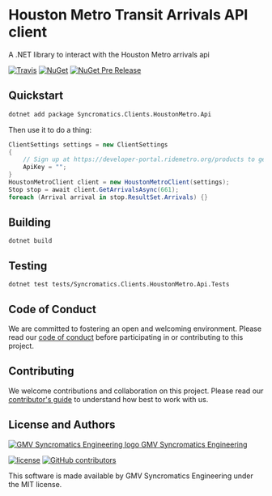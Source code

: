 # Houston Metro Transit Arrivals API client

A .NET library to interact with the Houston Metro arrivals api

[![Travis](https://img.shields.io/travis/syncromatics/Syncromatics.Clients.HoustonMetro.svg)](https://travis-ci.org/syncromatics/Syncromatics.Clients.HoustonMetro)
[![NuGet](https://img.shields.io/nuget/v/Syncromatics.Clients.HoustonMetro.Api.svg)](https://www.nuget.org/packages/Syncromatics.Clients.HoustonMetro.Api/)
[![NuGet Pre Release](https://img.shields.io/nuget/vpre/Syncromatics.Clients.HoustonMetro.Api.svg)](https://www.nuget.org/packages/Syncromatics.Clients.HoustonMetro.Api/)

## Quickstart

```bash
dotnet add package Syncromatics.Clients.HoustonMetro.Api
```

Then use it to do a thing:

```csharp
ClientSettings settings = new ClientSettings
{
    // Sign up at https://developer-portal.ridemetro.org/products to get an API key
    ApiKey = "";
}
HoustonMetroClient client = new HoustonMetroClient(settings);
Stop stop = await client.GetArrivalsAsync(661);
foreach (Arrival arrival in stop.ResultSet.Arrivals) {}
```

## Building
```
dotnet build
```

## Testing
```
dotnet test tests/Syncromatics.Clients.HoustonMetro.Api.Tests
```

## Code of Conduct

We are committed to fostering an open and welcoming environment. Please read our [code of conduct](CODE_OF_CONDUCT.md) before participating in or contributing to this project.

## Contributing

We welcome contributions and collaboration on this project. Please read our [contributor's guide](CONTRIBUTING.md) to understand how best to work with us.

## License and Authors

[![GMV Syncromatics Engineering logo](https://secure.gravatar.com/avatar/645145afc5c0bc24ba24c3d86228ad39?size=16) GMV Syncromatics Engineering](https://github.com/syncromatics)

[![license](https://img.shields.io/github/license/syncromatics/Syncromatics.Clients.HoustonMetro.svg)](https://github.com/syncromatics/Syncromatics.Clients.HoustonMetro/blob/master/LICENSE)
[![GitHub contributors](https://img.shields.io/github/contributors/syncromatics/Syncromatics.Clients.HoustonMetro.svg)](https://github.com/syncromatics/Syncromatics.Clients.HoustonMetro/graphs/contributors)

This software is made available by GMV Syncromatics Engineering under the MIT license.